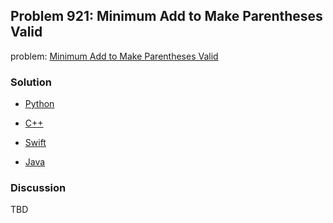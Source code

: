 ## Problem 921: Minimum Add to Make Parentheses Valid

problem: [Minimum Add to Make Parentheses Valid](https://leetcode.com/problems/minimum-add-to-make-parentheses-valid/)

### Solution

- [Python](../python/problem921.py)

- [C++](../cpp/problem921.cpp)

- [Swift](../swift/problem921.swift)

- [Java](../java/problem921.java)

### Discussion

TBD

